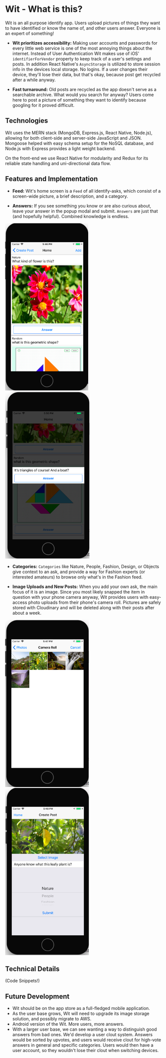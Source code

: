 # Wit - What is this?
Wit is an all purpose identify app. Users upload pictures of things they want to have identified or know the name of, and other users answer. Everyone is an expert of something!

- __Wit prioritizes accessibility:__ Making user accounts and passwords for every little web service is one of the most annoying things about the internet. Instead of User Authentication Wit makes use of iOS' `identifierForVendor` property to keep track of a user's settings and posts. In addition React Native's `AsyncStorage` is utilized to store session info in the devices local storage. No logins. If a user changes their device, they'll lose their data, but that's okay, because post get recycled after a while anyway.

- __Fast turnaround:__ Old posts are recycled as the app doesn't serve as a
searchable archive. What would you search for anyway? Users come here to
post a picture of something they want to identify because googling for it
proved difficult.

## Technologies
Wit uses the MERN stack (MongoDB, Express.js, React Native, Node.js),
allowing for both client-side and server-side JavaScript and JSON. Mongoose helped with easy schema setup for the NoSQL database, and Node.js with
Express provides a light weight backend.

On the front-end we use React Native for modularity and Redux for its
reliable state handling and uni-directional data flow.

## Features and Implementation
* __Feed:__ Wit's home screen is a `Feed` of all identify-asks, which
consist of a screen-wide picture, a brief description, and a category.

* __Answers:__ If you see something you know or are also curious about, leave your answer in the popup modal and submit. `Answers` are just that (and hopefully helpful).
Combined knowledge is endless.

<img alt="main feed view" src="./docs/images/feed.png" height="540px"/><img alt="answer view" src="./docs/images/answer.png" height="540px"/>

* __Categories:__ `Categories` like Nature, People, Fashion, Design, or
Objects give context to an ask, and provide a way for Fashion experts
(or interested amateurs) to browse only what's in the Fashion feed.

* __Image Uploads and New Posts:__ When you add your own ask, the main focus of it is
an image. Since you most likely snapped the item in question with your
phone camera anyway, Wit provides users with easy-access photo uploads from their
phone's camera roll. Pictures are safely stored with Cloudinary and will
be deleted along with their posts after about a week.

<img alt="image picker view" src="./docs/images/image_picker.png" height="540px"/><img alt="new post view" src="./docs/images/new_post.png" height="540px"/>

## Technical Details
(Code Snippets!)

## Future Development
* Wit should be on the app store as a full-fledged mobile application.
* As the user base grows, Wit will need to upgrade its image storage
solution, and possibly migrate to AWS.
* Android version of the Wit. More users, more answers.
* With a larger user base, we can see wanting a way to distinguish good
answers from bad ones. We'd develop a user clout system. Answers would be
sorted by upvotes, and users would receive clout for high-vote answers
in general and specific categories. Users would then have a user account,
so they wouldn't lose their clout when switching devices.
